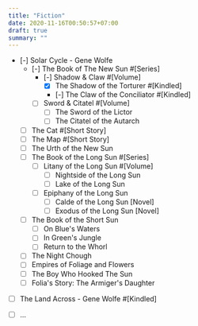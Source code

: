 ```yaml
---
title: "Fiction"
date: 2020-11-16T00:50:57+07:00
draft: true
summary: ""
---
```


* [-] Solar Cycle - Gene Wolfe
    * [-] The Book of The New Sun #[Series]
        * [-] Shadow & Claw #[Volume]
            * [x] The Shadow of the Torturer #[Kindled]
            * [-] The Claw of the Conciliator #[Kindled]
        * [ ] Sword & Citatel #[Volume]
            * [ ] The Sword of the Lictor
            * [ ] The Citatel of the Autarch
    * [ ] The Cat #[Short Story]
    * [ ] The Map #[Short Story]
    * [ ] The Urth of the New Sun
    * [ ] The Book of the Long Sun #[Series]
        * [ ] Litany of the Long Sun #[Volume]
            * [ ] Nightside of the Long Sun
            * [ ] Lake of the Long Sun
        * [ ] Epiphany of the Long Sun
            * [ ] Calde of the Long Sun [Novel]
            * [ ] Exodus of the Long Sun [Novel]
    * [ ] The Book of the Short Sun
        * [ ] On Blue's Waters
        * [ ] In Green's Jungle
        * [ ] Return to the Whorl
    * [ ] The Night Chough
    * [ ] Empires of Foliage and Flowers
    * [ ] The Boy Who Hooked The Sun
    * [ ] Folia's Story: The Armiger's Daughter
 
* [ ] The Land Across - Gene Wolfe #[Kindled]
* [ ] ...

